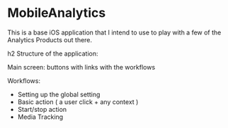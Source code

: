 MobileAnalytics
===============

This is a base iOS application that I intend to use to play with a few of the Analytics Products out there.

h2 Structure of the application:

Main screen: buttons with links with the workflows 

Workflows:
* Setting up the global setting
* Basic action ( a user click + any context )
* Start/stop action
* Media Tracking